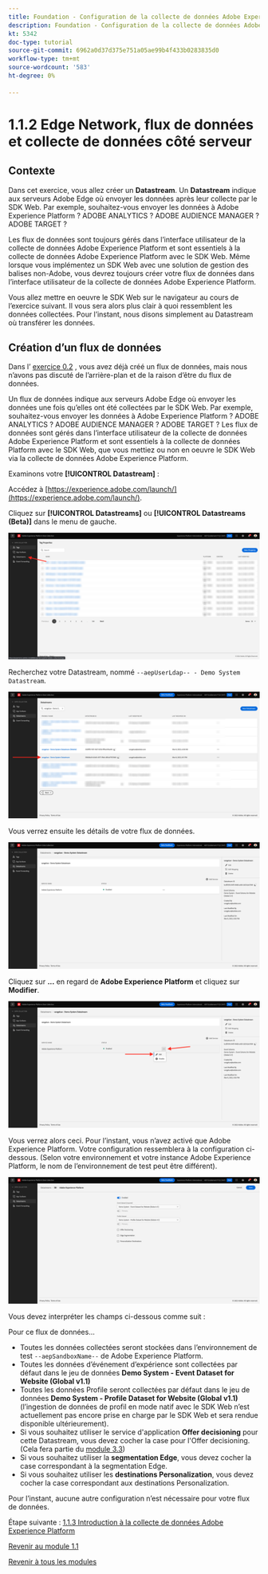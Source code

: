 ```yaml
---
title: Foundation - Configuration de la collecte de données Adobe Experience Platform et de l’extension du SDK Web - Edge Network, flux de données et collecte de données côté serveur
description: Foundation - Configuration de la collecte de données Adobe Experience Platform et de l’extension du SDK Web - Edge Network, flux de données et collecte de données côté serveur
kt: 5342
doc-type: tutorial
source-git-commit: 6962a0d37d375e751a05ae99b4f433b0283835d0
workflow-type: tm+mt
source-wordcount: '583'
ht-degree: 0%

---
```


# 1.1.2 Edge Network, flux de données et collecte de données côté serveur

## Contexte

Dans cet exercice, vous allez créer un **Datastream**. Un **Datastream** indique aux serveurs Adobe Edge où envoyer les données après leur collecte par le SDK Web. Par exemple, souhaitez-vous envoyer les données à Adobe Experience Platform ? ADOBE ANALYTICS ? ADOBE AUDIENCE MANAGER ? ADOBE TARGET ?

Les flux de données sont toujours gérés dans l’interface utilisateur de la collecte de données Adobe Experience Platform et sont essentiels à la collecte de données Adobe Experience Platform avec le SDK Web. Même lorsque vous implémentez un SDK Web avec une solution de gestion des balises non-Adobe, vous devrez toujours créer votre flux de données dans l’interface utilisateur de la collecte de données Adobe Experience Platform.

Vous allez mettre en oeuvre le SDK Web sur le navigateur au cours de l’exercice suivant. Il vous sera alors plus clair à quoi ressemblent les données collectées. Pour l’instant, nous disons simplement au Datastream où transférer les données.

## Création d’un flux de données

Dans l’ [exercice 0.2](./../../../modules/gettingstarted/gettingstarted/ex2.md) , vous avez déjà créé un flux de données, mais nous n’avons pas discuté de l’arrière-plan et de la raison d’être du flux de données.

Un flux de données indique aux serveurs Adobe Edge où envoyer les données une fois qu’elles ont été collectées par le SDK Web. Par exemple, souhaitez-vous envoyer les données à Adobe Experience Platform ? ADOBE ANALYTICS ? ADOBE AUDIENCE MANAGER ? ADOBE TARGET ? Les flux de données sont gérés dans l’interface utilisateur de la collecte de données Adobe Experience Platform et sont essentiels à la collecte de données Platform avec le SDK Web, que vous mettiez ou non en oeuvre le SDK Web via la collecte de données Adobe Experience Platform.

Examinons votre **[!UICONTROL Datastream]** :

Accédez à [https://experience.adobe.com/launch/](https://experience.adobe.com/launch/).

Cliquez sur **[!UICONTROL Datastreams]** ou **[!UICONTROL Datastreams (Beta)]** dans le menu de gauche.

![Cliquez sur l’icône Datastream dans le volet de navigation de gauche](./images/edgeconfig1.png)

Recherchez votre Datastream, nommé `--aepUserLdap-- - Demo System Datastream`.

![Nommez le flux de données et enregistrez](./images/edgeconfig2.png)

Vous verrez ensuite les détails de votre flux de données.

![Nommez le flux de données et enregistrez](./images/edgecfg1.png)

Cliquez sur **...** en regard de **Adobe Experience Platform** et cliquez sur **Modifier**.

![Nommez le flux de données et enregistrez](./images/edgecfg1a.png)

Vous verrez alors ceci. Pour l’instant, vous n’avez activé que Adobe Experience Platform. Votre configuration ressemblera à la configuration ci-dessous. (Selon votre environnement et votre instance Adobe Experience Platform, le nom de l’environnement de test peut être différent).

![Nommez le flux de données et enregistrez](./images/edgecfg2.png)

Vous devez interpréter les champs ci-dessous comme suit :

Pour ce flux de données...

- Toutes les données collectées seront stockées dans l’environnement de test `--aepSandboxName--` de Adobe Experience Platform.
- Toutes les données d’événement d’expérience sont collectées par défaut dans le jeu de données **Demo System - Event Dataset for Website (Global v1.1)**
- Toutes les données Profile seront collectées par défaut dans le jeu de données **Demo System - Profile Dataset for Website (Global v1.1)** (l’ingestion de données de profil en mode natif avec le SDK Web n’est actuellement pas encore prise en charge par le SDK Web et sera rendue disponible ultérieurement).
- Si vous souhaitez utiliser le service d&#39;application **Offer decisioning** pour cette Datastream, vous devez cocher la case pour l&#39;Offer decisioning. (Cela fera partie du [module 3.3](./../../../modules/ajo-b2c/module3.3/offer-decisioning.md))
- Si vous souhaitez utiliser la **segmentation Edge**, vous devez cocher la case correspondant à la segmentation Edge.
- Si vous souhaitez utiliser les **destinations Personalization**, vous devez cocher la case correspondant aux destinations Personalization.

Pour l’instant, aucune autre configuration n’est nécessaire pour votre flux de données.

Étape suivante : [1.1.3 Introduction à la collecte de données Adobe Experience Platform](./ex3.md)

[Revenir au module 1.1](./data-ingestion-launch-web-sdk.md)

[Revenir à tous les modules](./../../../overview.md)
